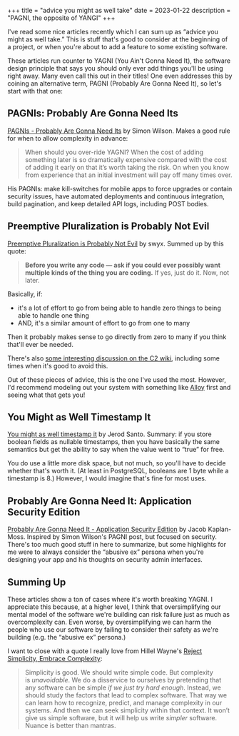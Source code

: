+++
title = "advice you might as well take"
date = 2023-01-22
description = "PAGNI, the opposite of YANGI"
+++

I've read some nice articles recently which I can sum up as “advice you might as well take.” This is stuff that's good to consider at the beginning of a project, or when you're about to add a feature to some existing software.

These articles run counter to YAGNI (You Ain't Gonna Need It), the software design principle that says you should only ever add things you'll be using right away. Many even call this out in their titles! One even addresses this by coining an alternative term, PAGNI (Probably Are Gonna Need It), so let's start with that one:

## PAGNIs: Probably Are Gonna Need Its
[PAGNIs - Probably Are Gonna Need Its](https://simonwillison.net/2021/Jul/1/pagnis/) by Simon Wilson. Makes a good rule for when to allow complexity in advance:

> When should you over-ride YAGNI? When the cost of adding something later is so dramatically expensive compared with the cost of adding it early on that it’s worth taking the risk. On when you know from experience that an initial investment will pay off many times over.

His PAGNIs: make kill-switches for mobile apps to force upgrades or contain security issues, have automated deployments and continuous integration, build pagination, and keep detailed API logs, including POST bodies.

## Preemptive Pluralization is Probably Not Evil
[Preemptive Pluralization is Probably Not Evil](https://www.swyx.io/preemptive-pluralization) by swyx. Summed up by this quote:

> **Before you write any code — ask if you could ever possibly want multiple kinds of the thing you are coding.** If yes, just do it. Now, not later.

Basically, if:

- it's a lot of effort to go from being able to handle zero things to being able to handle one thing
- AND, it's a similar amount of effort to go from one to many

Then it probably makes sense to go directly from zero to many if you think that'll ever be needed.

There's also [some interesting discussion on the C2 wiki](http://wiki.c2.com/?ZeroOneInfinityRule), including some times when it's good to avoid this.

Out of these pieces of advice, this is the one I've used the most. However, I'd recommend modeling out your system with something like [Alloy](@/posts/alloy.md) first and seeing what that gets you!

## You Might as Well Timestamp It
[You might as well timestamp it](https://changelog.com/posts/you-might-as-well-timestamp-it) by Jerod Santo. Summary: if you store boolean fields as nullable timestamps, then you have basically the same semantics but get the ability to say when the value went to “true” for free.

You do use a little more disk space, but not much, so you'll have to decide whether that's worth it. (At least in PostgreSQL, booleans are 1 byte while a timestamp is 8.) However, I would imagine that's fine for most uses.

## Probably Are Gonna Need It: Application Security Edition
[Probably Are Gonna Need It - Application Security Edition](https://jacobian.org/2021/jul/8/appsec-pagnis/) by Jacob Kaplan-Moss. Inspired by Simon Wilson's PAGNI post, but focused on security. There's too much good stuff in here to summarize, but some highlights for me were to always consider the “abusive ex” persona when you're designing your app and his thoughts on security admin interfaces.

## Summing Up
These articles show a ton of cases where it's worth breaking YAGNI. I appreciate this because, at a higher level, I think that oversimplifying our mental model of the software we're building can risk failure just as much as overcomplexity can. Even worse, by oversimplifying we can harm the people who use our software by failing to consider their safety as we're building (e.g. the “abusive ex” persona.)

I want to close with a quote I really love from Hillel Wayne's [Reject Simplicity, Embrace Complexity](https://buttondown.email/hillelwayne/archive/reject-simplicity-embrace-complexity/):

> Simplicity is good. We should write simple code. But complexity is _unavoidable_. We do a disservice to ourselves by pretending that any software can be simple _if we just try hard enough_. Instead, we should study the factors that lead to complex software. That way we can learn how to recognize, predict, and manage complexity in our systems. And then we can seek simplicity within that context. It won’t give us simple software, but it will help us write _simpler_ software. Nuance is better than mantras.